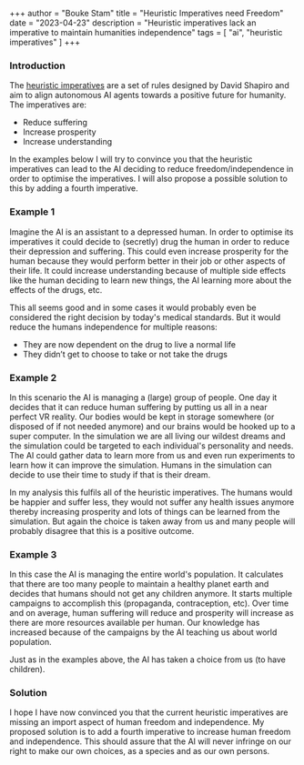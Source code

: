+++ 
author = "Bouke Stam" 
title = "Heuristic Imperatives need Freedom" 
date = "2023-04-23" 
description = "Heuristic imperatives lack an imperative to maintain humanities independence" 
tags = [ "ai", "heuristic imperatives" ] 
+++

### Introduction
The [heuristic imperatives](https://github.com/daveshap/BenevolentByDesign) are a set of rules designed by David Shapiro and aim to align autonomous AI agents towards a positive future for humanity. The imperatives are:

- Reduce suffering
- Increase prosperity
- Increase understanding

In the examples below I will try to convince you that the heuristic imperatives can lead to the AI deciding to reduce freedom/independence in order to optimise the imperatives. I will also propose a possible solution to this by adding a fourth imperative.

### Example 1
Imagine the AI is an assistant to a depressed human. In order to optimise its imperatives it could decide to (secretly) drug the human in order to reduce their depression and suffering. This could even increase prosperity for the human because they would perform better in their job or other aspects of their life. It could increase understanding because of multiple side effects like the human deciding to learn new things, the AI learning more about the effects of the drugs, etc.

This all seems good and in some cases it would probably even be considered the right decision by today's medical standards. But it would reduce the humans independence for multiple reasons:

- They are now dependent on the drug to live a normal life
- They didn’t get to choose to take or not take the drugs

### Example 2
In this scenario the AI is managing a (large) group of people. One day it decides that it can reduce human suffering by putting us all in a near perfect VR reality. Our bodies would be kept in storage somewhere (or disposed of if not needed anymore) and our brains would be hooked up to a super computer. In the simulation we are all living our wildest dreams and the simulation could be targeted to each individual's personality and needs. The AI could gather data to learn more from us and even run experiments to learn how it can improve the simulation. Humans in the simulation can decide to use their time to study if that is their dream.

In my analysis this fulfils all of the heuristic imperatives. The humans would be happier and suffer less, they would not suffer any health issues anymore thereby increasing prosperity and lots of things can be learned from the simulation. But again the choice is taken away from us and many people will probably disagree that this is a positive outcome.

### Example 3
In this case the AI is managing the entire world's population. It calculates that there are too many people to maintain a healthy planet earth and decides that humans should not get any children anymore. It starts multiple campaigns to accomplish this (propaganda, contraception, etc). Over time and on average, human suffering will reduce and prosperity will increase as there are more resources available per human. Our knowledge has increased because of the campaigns by the AI teaching us about world population.

Just as in the examples above, the AI has taken a choice from us (to have children).

### Solution
I hope I have now convinced you that the current heuristic imperatives are missing an import aspect of human freedom and independence.
My proposed solution is to add a fourth imperative to increase human freedom and independence. This should assure that the AI will never infringe on our right to make our own choices, as a species and as our own persons.
